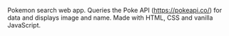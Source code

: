 Pokemon search web app. 
Queries the Poke API (https://pokeapi.co/) for data and displays image and name.
Made with HTML, CSS and vanilla JavaScript.